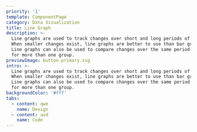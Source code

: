 ```yaml
---
priority: '1'
template: ComponentPage
category: Data Visualization
title: Line Graph
description: >-
  Line graphs are used to track changes over short and long periods of time.
  When smaller changes exist, line graphs are better to use than bar graphs.
  Line graphs can also be used to compare changes over the same period of time
  for more than one group.
previewImage: button-primary.svg
intro: >-
  Line graphs are used to track changes over short and long periods of time.
  When smaller changes exist, line graphs are better to use than bar graphs.
  Line graphs can also be used to compare changes over the same period of time
  for more than one group.
backgroundColor: '#fff'
tabs:
  - content: qwe
    name: Design
  - content: asd
    name: Code
---
```

